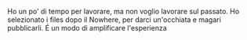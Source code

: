 Ho un po' di tempo per lavorare, ma non voglio lavorare sul
passato. Ho selezionato i files dopo il Nowhere, per darci un'occhiata
e magari pubblicarli. É un modo di amplificare l'esperienza
